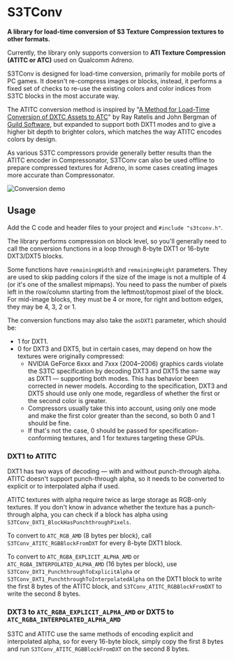 # S3TConv
**A library for load-time conversion of S3 Texture Compression textures to other formats.**

Currently, the library only supports conversion to **ATI Texture Compression (ATITC or ATC)** used on Qualcomm Adreno.

S3TConv is designed for load-time conversion, primarily for mobile ports of PC games. It doesn't re-compress images or blocks, instead, it performs a fixed set of checks to re-use the existing colors and color indices from S3TC blocks in the most accurate way.

The ATITC conversion method is inspired by "[A Method for Load-Time Conversion of DXTC Assets to ATC](http://www.guildsoftware.com/papers/2012.Converting.DXTC.to.ATC.pdf)" by Ray Ratelis and John Bergman of [Guild Software](http://www.guildsoftware.com), but expanded to support both DXT1 modes and to give a higher bit depth to brighter colors, which matches the way ATITC encodes colors by design.

As various S3TC compressors provide generally better results than the ATITC encoder in Compressonator, S3TConv can also be used offline to prepare compressed textures for Adreno, in some cases creating images more accurate than Compressonator.

![Conversion demo](https://github.com/Triang3l/S3TConv/blob/master/demo.png)

Usage
-----
Add the C code and header files to your project and `#include "s3tconv.h"`.

The library performs compression on block level, so you'll generally need to call the conversion functions in a loop through 8-byte DXT1 or 16-byte DXT3/DXT5 blocks.

Some functions have `remainingWidth` and `remainingHeight` parameters. They are used to skip padding colors if the size of the image is not a multiple of 4 (or it's one of the smallest mipmaps). You need to pass the number of pixels left in the row/column starting from the leftmost/topmost pixel of the block. For mid-image blocks, they must be 4 or more, for right and bottom edges, they may be 4, 3, 2 or 1.

The conversion functions may also take the `asDXT1` parameter, which should be:
* 1 for DXT1.
* 0 for DXT3 and DXT5, but in certain cases, may depend on how the textures were originally compressed:
    * NVIDIA GeForce 6xxx and 7xxx (2004–2006) graphics cards violate the S3TC specification by decoding DXT3 and DXT5 the same way as DXT1 — supporting both modes. This has behavior been corrected in newer models. According to the specification, DXT3 and DXT5 should use only one mode, regardless of whether the first or the second color is greater.
    * Compressors usually take this into account, using only one mode and make the first color greater than the second, so both 0 and 1 should be fine.
    * If that's not the case, 0 should be passed for specification-conforming textures, and 1 for textures targeting these GPUs.

### DXT1 to ATITC
DXT1 has two ways of decoding — with and without punch-through alpha. ATITC doesn't support punch-through alpha, so it needs to be converted to explicit or to interpolated alpha if used.

ATITC textures with alpha require twice as large storage as RGB-only textures. If you don't know in advance whether the texture has a punch-through alpha, you can check if a block has alpha using `S3TConv_DXT1_BlockHasPunchthroughPixels`.

To convert to `ATC_RGB_AMD` (8 bytes per block), call `S3TConv_ATITC_RGBBlockFromDXT` for every 8-byte DXT1 block.

To convert to `ATC_RGBA_EXPLICIT_ALPHA_AMD` or `ATC_RGBA_INTERPOLATED_ALPHA_AMD` (16 bytes per block), use `S3TConv_DXT1_PunchthroughToExplicitAlpha` or `S3TConv_DXT1_PunchthroughToInterpolatedAlpha` on the DXT1 block to write the first 8 bytes of the ATITC block, and `S3TConv_ATITC_RGBBlockFromDXT` to write the second 8 bytes.

### DXT3 to `ATC_RGBA_EXPLICIT_ALPHA_AMD` or DXT5 to `ATC_RGBA_INTERPOLATED_ALPHA_AMD`
S3TC and ATITC use the same methods of encoding explicit and interpolated alpha, so for every 16-byte block, simply copy the first 8 bytes and run `S3TConv_ATITC_RGBBlockFromDXT` on the second 8 bytes.
